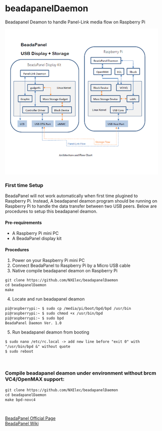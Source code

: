 # beadapanelDaemon
Beadapanel Deamon to handle Panel-Link media flow on Raspberry Pi


<img src="https://github.com/NXElec/beadapanelDaemon/blob/master/bprpi.png" width="600"/>

### First time Setup
BeadaPanel will not work automatically when first time plugined to Raspberry Pi. Instead, A beadapanel deamon program should be running on Raspberry Pi to handle the data transfer between two USB peers. Below are procedures to setup this beadapanel deamon.

#### Pre-requirements
* A Raspberry Pi mini PC
* A BeadaPanel display kit

#### Procedures
1. Power on your Raspberry Pi mini PC
2. Connect BeadaPanel to Raspberry Pi by a Micro USB cable
3. Native compile beadapanel deamon on Raspberry Pi
```
git clone https://github.com/NXElec/beadapanelDaemon
cd beadapanelDaemon
make
```
4. Locate and run beadapanel deamon
```
pi@raspberrypi:~ $ sudo cp /media/pi/boot/bpd/bpd /usr/bin 
pi@raspberrypi:~ $ sudo chmod +x /usr/bin/bpd
pi@raspberrypi:~ $ sudo bpd
BeadaPanel Daemon Ver. 1.0
```
5. Run beadapanel deamon from booting
```
$ sudo nano /etc/rc.local -> add new line before "exit 0" with "/usr/bin/bpd &" without quote 
$ sudo reboot
```
<br>

### Compile beadapanel deamon under environment without brcm VC4/OpenMAX support:
```
git clone https://github.com/NXElec/beadapanelDaemon
cd beadapanelDaemon
make bpd-novc4
```
<br>

[BeadaPanel Official Page](http://www.nxelec.com/products/beadapanel-media-display)<br>
[BeadaPanel Wiki](https://www.elinux.org/BeadaPanel)
